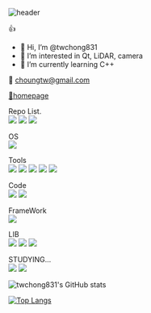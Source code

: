 ![header](https://capsule-render.vercel.app/api?type=waving&color=gradient&height=200&section=header&text=Thanks%20to%20visit%20my%20github%20👍&fontSize=50&fontColor=FFFFFF&animation=scaleIn)

👍
- 👋 Hi, I’m @twchong831
- 👀 I’m interested in Qt, LiDAR, camera
- 🌱 I’m currently learning C++

📧 choungtw@gmail.com

[🔗homepage](https://sites.google.com/view/twchong/total)

Repo List.\
<img src="https://img.shields.io/github/checks-status/twchong831/basic_study/main?color=blue&label=basic_study&style=for-the-badge"/>
<img src="https://img.shields.io/github/checks-status/twchong831/image_detection/main?label=image_detection&style=for-the-badge"/>
<img src="https://img.shields.io/github/checks-status/twchong831/LiDAR/main?color=red&label=LiDAR&style=for-the-badge"/>

OS\
<img src="https://img.shields.io/badge/Ubuntu-E95428?style=flat&logo=Ubuntu&logoColor=white"/>

Tools\
<img src="https://img.shields.io/badge/svn-809CC9?style=flat&logo=Subversion&logoColor=white"/>
<img src="https://img.shields.io/badge/Git-F05032?style=flat&logo=Git&logoColor=white"/>
<img src="https://img.shields.io/badge/GitHub-181717?style=flat&logo=GitHub&logoColor=white"/>
<img src="https://img.shields.io/badge/VSCode-A8B9CC?style=flat&logo=Visual Studio Code&logoColor=white"/>
<img src="https://img.shields.io/badge/Docker-2496ED?style=flat&logo=Docker&logoColor=white"/>

Code\
<img src="https://img.shields.io/badge/C-A8B9CC?style=flat&logo=C&logoColor=white"/>
<img src="https://img.shields.io/badge/C++-00599C?style=flat&logo=C%2B%2B&logoColor=white"/>

FrameWork\
<img src="https://img.shields.io/badge/Qt-41CD52?style=flat&logo=Qt&logoColor=white"/>

LIB\
<img src="https://img.shields.io/badge/OpenCV-5C3EE8?style=flat&logo=OpenCV&logoColor=white"/>
<img src="https://img.shields.io/badge/pcl-FFFFFF?style=flat&logo=&logoColor=white"/>
<img src="https://img.shields.io/badge/vtk-FFFFFF?style=flat&logo=&logoColor=white"/>

STUDYING...\
<img src="https://img.shields.io/badge/Dart-0175C2?style=flat&logo=Dart&logoColor=white"/>
<img src="https://img.shields.io/badge/Flutter-02569B?style=flat&logo=Flutter&logoColor=white"/>

![twchong831's GitHub stats](https://github-readme-stats.vercel.app/api?username=twchong831&show_icons=true&theme=tokyonight)

[![Top Langs](https://github-readme-stats.vercel.app/api/top-langs/?username=twchong831&layout=compact&theme=tokyonight&langs_count=7)](https://github.com/anuraghazra/github-readme-stats)

